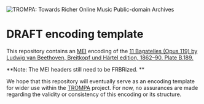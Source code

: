 ![TROMPA: Towards Richer Online Music Public-domain Archives](https://trompamusic.eu/sites/default/files/top-bar-logo_0_0.png)

# DRAFT encoding template

This repository contains an [MEI](https://music-encoding.org) encoding of the [11 Bagatelles (Opus 119) by Ludwig van Beethoven, Breitkopf und Härtel edition, 1862–90. Plate B.189.](https://imslp.org/wiki/Special:ReverseLookup/58130) 

**Note: The MEI headers still need to be FRBRized. **

We hope that this repository will eventually serve as an encoding template for wider use within the [TROMPA](https://trompamusic.eu) project. For now, no assurances are made regarding the validity or consistency of this encoding or its structure.
